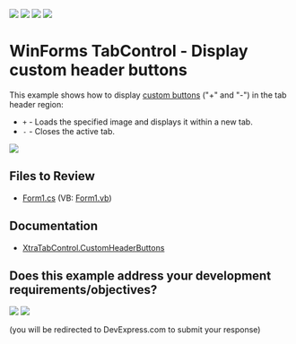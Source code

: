 <!-- default badges list -->
![](https://img.shields.io/endpoint?url=https://codecentral.devexpress.com/api/v1/VersionRange/128618850/13.1.4%2B)
[![](https://img.shields.io/badge/Open_in_DevExpress_Support_Center-FF7200?style=flat-square&logo=DevExpress&logoColor=white)](https://supportcenter.devexpress.com/ticket/details/E3116)
[![](https://img.shields.io/badge/📖_How_to_use_DevExpress_Examples-e9f6fc?style=flat-square)](https://docs.devexpress.com/GeneralInformation/403183)
[![](https://img.shields.io/badge/💬_Leave_Feedback-feecdd?style=flat-square)](#does-this-example-address-your-development-requirementsobjectives)
<!-- default badges end -->

# WinForms TabControl - Display custom header buttons

This example shows how to display [custom buttons](https://docs.devexpress.com/WindowsForms/DevExpress.XtraTab.XtraTabControl.CustomHeaderButtons) ("+" and "-") in the tab header region:

* `+` - Loads the specified image and displays it within a new tab.
* `-` - Closes the active tab.

![](https://raw.githubusercontent.com/DevExpress-Examples/how-to-add-custom-buttons-to-xtratabcontrols-header-region-e3116/13.1.4%2B/media/winforms-tab-control-with-custom-buttons.png)


## Files to Review

* [Form1.cs](./CS/XtraTabControl_CustomButtons/Form1.cs) (VB: [Form1.vb](./VB/XtraTabControl_CustomButtons/Form1.vb))


## Documentation

* [XtraTabControl.CustomHeaderButtons](https://docs.devexpress.com/WindowsForms/DevExpress.XtraTab.XtraTabControl.CustomHeaderButtons)
<!-- feedback -->
## Does this example address your development requirements/objectives?

[<img src="https://www.devexpress.com/support/examples/i/yes-button.svg"/>](https://www.devexpress.com/support/examples/survey.xml?utm_source=github&utm_campaign=winforms-tab-control-custom-header-buttons&~~~was_helpful=yes) [<img src="https://www.devexpress.com/support/examples/i/no-button.svg"/>](https://www.devexpress.com/support/examples/survey.xml?utm_source=github&utm_campaign=winforms-tab-control-custom-header-buttons&~~~was_helpful=no)

(you will be redirected to DevExpress.com to submit your response)
<!-- feedback end -->
